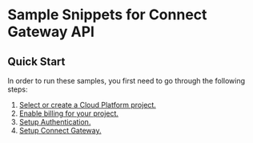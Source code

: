 # Sample Snippets for Connect Gateway API

## Quick Start

In order to run these samples, you first need to go through the following steps:

1. [Select or create a Cloud Platform project.](https://console.cloud.google.com/project)
2. [Enable billing for your project.](https://cloud.google.com/billing/docs/how-to/modify-project#enable_billing_for_a_project)
3. [Setup Authentication.](https://googleapis.dev/python/google-api-core/latest/auth.html)
4. [Setup Connect Gateway.](https://cloud.google.com/kubernetes-engine/enterprise/multicluster-management/gateway/setup)
